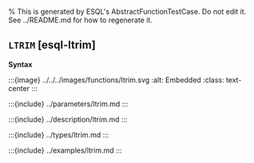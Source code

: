 % This is generated by ESQL's AbstractFunctionTestCase. Do not edit it. See ../README.md for how to regenerate it.

## `LTRIM` [esql-ltrim]

**Syntax**

:::{image} ../../../images/functions/ltrim.svg
:alt: Embedded
:class: text-center
:::


:::{include} ../parameters/ltrim.md
:::

:::{include} ../description/ltrim.md
:::

:::{include} ../types/ltrim.md
:::

:::{include} ../examples/ltrim.md
:::
